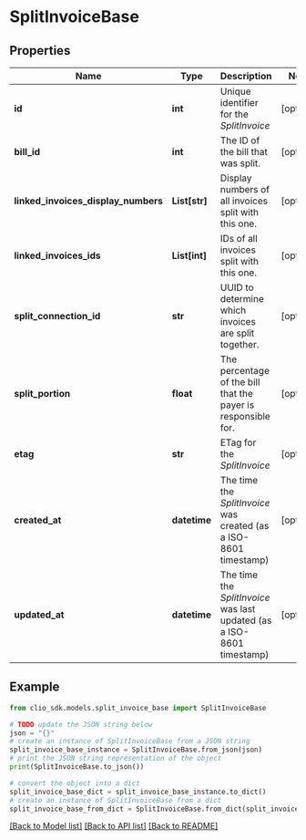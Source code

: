 # SplitInvoiceBase


## Properties

Name | Type | Description | Notes
------------ | ------------- | ------------- | -------------
**id** | **int** | Unique identifier for the *SplitInvoice* | [optional] 
**bill_id** | **int** | The ID of the bill that was split. | [optional] 
**linked_invoices_display_numbers** | **List[str]** | Display numbers of all invoices split with this one. | [optional] 
**linked_invoices_ids** | **List[int]** | IDs of all invoices split with this one. | [optional] 
**split_connection_id** | **str** | UUID to determine which invoices are split together. | [optional] 
**split_portion** | **float** | The percentage of the bill that the payer is responsible for. | [optional] 
**etag** | **str** | ETag for the *SplitInvoice* | [optional] 
**created_at** | **datetime** | The time the *SplitInvoice* was created (as a ISO-8601 timestamp) | [optional] 
**updated_at** | **datetime** | The time the *SplitInvoice* was last updated (as a ISO-8601 timestamp) | [optional] 

## Example

```python
from clio_sdk.models.split_invoice_base import SplitInvoiceBase

# TODO update the JSON string below
json = "{}"
# create an instance of SplitInvoiceBase from a JSON string
split_invoice_base_instance = SplitInvoiceBase.from_json(json)
# print the JSON string representation of the object
print(SplitInvoiceBase.to_json())

# convert the object into a dict
split_invoice_base_dict = split_invoice_base_instance.to_dict()
# create an instance of SplitInvoiceBase from a dict
split_invoice_base_from_dict = SplitInvoiceBase.from_dict(split_invoice_base_dict)
```
[[Back to Model list]](../README.md#documentation-for-models) [[Back to API list]](../README.md#documentation-for-api-endpoints) [[Back to README]](../README.md)


